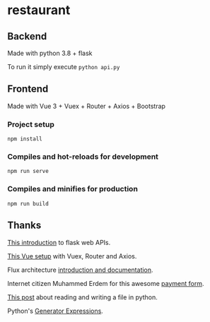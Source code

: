 # restaurant

## Backend

Made with python 3.8 + flask

To run it simply execute `python api.py`

## Frontend

Made with Vue 3 + Vuex + Router + Axios + Bootstrap


### Project setup

```
npm install
```

### Compiles and hot-reloads for development

```
npm run serve
```

### Compiles and minifies for production

```
npm run build
```

## Thanks

[This introduction](https://programminghistorian.org/en/lessons/creating-apis-with-python-and-flask) to flask web APIs.

[This Vue setup](https://www.digitalocean.com/community/tutorials/how-to-build-a-shopping-cart-with-vue-3-and-vuex) with Vuex, Router and Axios.

Flux architecture [introduction and documentation](https://facebook.github.io/flux/).

Internet citizen Muhammed Erdem for this awesome [payment form](https://codepen.io/JavaScriptJunkie/pen/YzzNGeR).

[This post](https://stackabuse.com/reading-and-writing-json-to-a-file-in-python/) about reading and writing a file in python.

Python's [Generator Expressions](https://www.python.org/dev/peps/pep-0289/).
